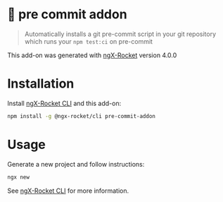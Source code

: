 # :rocket: pre commit addon

> Automatically installs a git pre-commit script in your git repository which runs your `npm test:ci` on pre-commit

This add-on was generated with [ngX-Rocket](https://github.com/ngx-rocket/generator-ngx-rocket/) version 4.0.0

# Installation

Install [ngX-Rocket CLI](https://github.com/ngx-rocket/cli) and this add-on:

```sh
npm install -g @ngx-rocket/cli pre-commit-addon
```

# Usage

Generate a new project and follow instructions:
```sh
ngx new
```

See [ngX-Rocket CLI](https://github.com/ngx-rocket/cli) for more information.
